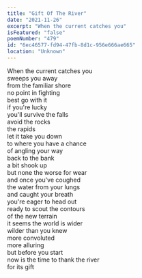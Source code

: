 ```yaml
---
title: "Gift Of The River"
date: "2021-11-26"
excerpt: "When the current catches you"
isFeatured: "false"
poemNumber: "479"
id: "6ec46577-fd94-47fb-8d1c-956e666ae665"
location: "Unknown"
---
```


When the current catches you  
sweeps you away  
from the familiar shore  
no point in fighting  
best go with it  
if you're lucky  
you'll survive the falls  
avoid the rocks  
the rapids  
let it take you down  
to where you have a chance  
of angling your way  
back to the bank  
a bit shook up  
but none the worse for wear  
and once you've coughed  
the water from your lungs  
and caught your breath  
you're eager to head out  
ready to scout the contours  
of the new terrain  
it seems the world is wider  
wilder than you knew  
more convoluted  
more alluring  
but before you start  
now is the time to thank the river  
for its gift
